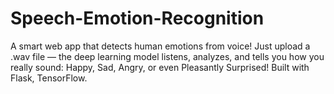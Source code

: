 # Speech-Emotion-Recognition
A smart web app that detects human emotions from voice! Just upload a .wav file — the deep learning model listens, analyzes, and tells you how you really sound: Happy, Sad, Angry, or even Pleasantly Surprised! Built with Flask, TensorFlow.
